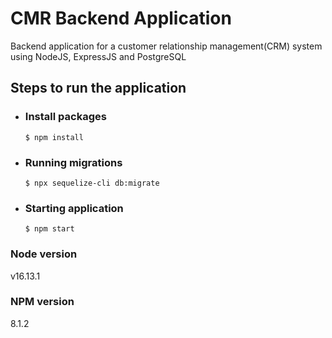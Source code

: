 # CMR Backend Application

Backend application for a customer relationship management(CRM) system using NodeJS, ExpressJS and PostgreSQL

## Steps to run the application
- ### Install packages
      $ npm install
- ### Running migrations
      $ npx sequelize-cli db:migrate
- ### Starting application
      $ npm start
 

### Node version 
v16.13.1
### NPM version 
8.1.2